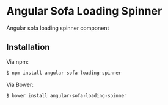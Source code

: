 # Angular Sofa Loading Spinner

Angular sofa loading spinner component

## Installation

Via npm:

```sh
$ npm install angular-sofa-loading-spinner
```

Via Bower:

```sh
$ bower install angular-sofa-loading-spinner
```

